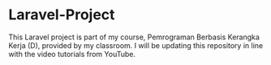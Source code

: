 # Laravel-Project
This Laravel project is part of my course, Pemrograman Berbasis Kerangka Kerja (D), provided by my classroom. I will be updating this repository in line with the video tutorials from YouTube.
